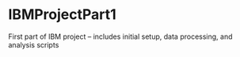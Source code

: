 # IBMProjectPart1
First part of IBM project – includes initial setup, data processing, and analysis scripts
